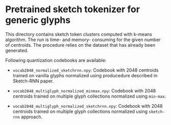 # Pretrained sketch tokenizer for generic glyphs

This directory contains sketch token clusters computed with k-means
algorithm. The run is time- and memory- consuming for the given number of
centroids. The procedure relies on the dataset that has already been generated.

Following quantization codebooks are available:

* `vocab2048_normalized_sketchrnn.npy`: Codebook with 2048 centroids trained on
vanilla glyphs normalized using producedure described in Sketch-RNN paper.

* `vocab2048_multiglyph_normalized_minmax.npy`: Codebook with 2048 centroids
trained on multiple glyph collections normalized using `min-max`.

* `vocab2048_multiglyph_normalized_sketchrnn.npy`: Codebook with 2048 centroids
trained on multiple glyph collections normalized using `sketch-rnn` approach.
